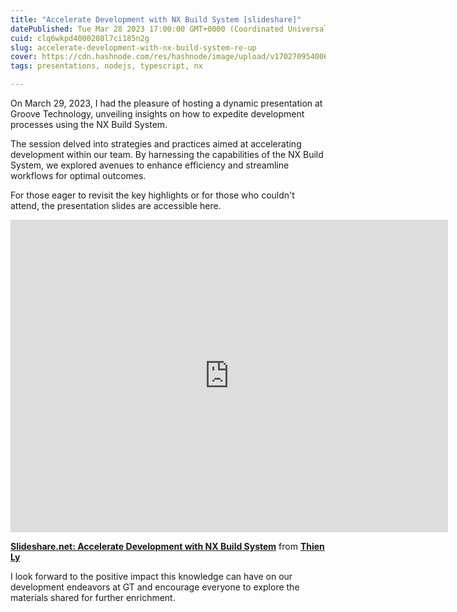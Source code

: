 ```yaml
---
title: "Accelerate Development with NX Build System [slideshare]"
datePublished: Tue Mar 28 2023 17:00:00 GMT+0000 (Coordinated Universal Time)
cuid: clq6wkpd4000208l7ci185n2g
slug: accelerate-development-with-nx-build-system-re-up
cover: https://cdn.hashnode.com/res/hashnode/image/upload/v1702709540069/c3840e05-997e-47a4-adc1-30adef1964d0.png
tags: presentations, nodejs, typescript, nx

---
```



On March 29, 2023, I had the pleasure of hosting a dynamic presentation at Groove Technology, unveiling insights on how to expedite development processes using the NX Build System.

The session delved into strategies and practices aimed at accelerating development within our team. By harnessing the capabilities of the NX Build System, we explored avenues to enhance efficiency and streamline workflows for optimal outcomes.

For those eager to revisit the key highlights or for those who couldn't attend, the presentation slides are accessible here.

<iframe src="https://www.slideshare.net/slideshow/embed_code/key/IyQBmbdTB6GqaC?startSlide=1" width="700" height="500" frameborder="0" marginwidth="0" marginheight="0" scrolling="no" allowfullscreen class="m-auto" style="margin: auto;"></iframe> 

**[Slideshare.net: Accelerate Development with NX Build System](https://www.slideshare.net/LyLuongThien/accelerate-development-with-nx-build-systempptx-256979345)** from **[Thien Ly](https://www.slideshare.net/LyLuongThien)**


I look forward to the positive impact this knowledge can have on our development endeavors at GT and encourage everyone to explore the materials shared for further enrichment.

